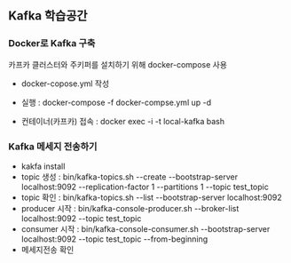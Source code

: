 

<h2>Kafka 학습공간</h2>

<h3>Docker로 Kafka 구축</h3>

카프카 클러스터와 주키퍼를 설치하기 위해 docker-compose 사용 

- docker-copose.yml 작성

- 실행 : docker-compose -f docker-compse.yml up -d
- 컨테이너(카프카) 접속 : docker exec -i -t local-kafka bash 

<h3>Kafka 메세지 전송하기</h3>

- kakfa install 
- topic 생성 : bin/kafka-topics.sh --create --bootstrap-server localhost:9092 --replication-factor 1 --partitions 1 --topic test_topic
- topic 확인 : bin/kafka-topics.sh --list --bootstrap-server localhost:9092
- producer 시작 :  bin/kafka-console-producer.sh --broker-list localhost:9092 --topic test_topic
- consumer 시작 :  bin/kafka-console-consumer.sh --bootstrap-server localhost:9092 --topic test_topic --from-beginning
- 메세지전송 확인

